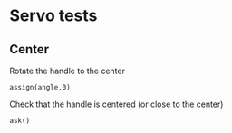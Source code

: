 # Servo tests

## Center

Rotate the handle to the center

    assign(angle,0)

Check that the handle is centered (or close to the center)

    ask()

